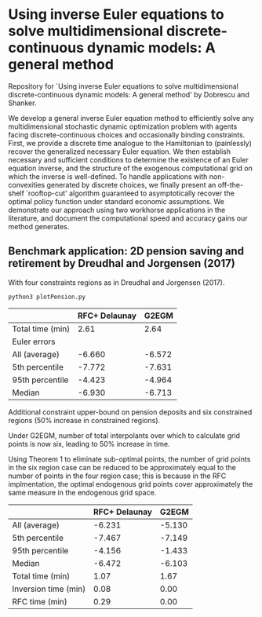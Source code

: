 # Using inverse Euler equations to solve multidimensional discrete-continuous dynamic models: A general method
Repository for `Using inverse Euler equations to solve multidimensional discrete-continuous dynamic models: A general method'  by Dobrescu and Shanker. 

We develop a general inverse Euler equation method to efficiently solve any multidimensional stochastic dynamic optimization problem with agents facing discrete-continuous choices and occasionally binding constraints. First, we provide a discrete time analogue to the Hamiltonian to (painlessly) recover the generalized necessary Euler equation. We then establish necessary and sufficient conditions to determine the existence of an Euler equation inverse, and the structure of the exogenous computational grid on which the inverse is well-defined. To handle applications with non-convexities generated by discrete choices, we finally present an off-the-shelf `rooftop-cut' algorithm guaranteed to asymptotically recover the optimal policy function under standard economic assumptions. We demonstrate our approach using two workhorse applications in the literature, and document the computational speed and accuracy gains our method generates.
## Benchmark application: 2D pension saving and retirement by Dreudhal and Jorgensen (2017)

With four constraints regions as in Dreudhal and Jorgensen (2017). 

```
python3 plotPension.py
``` 

<center>

|                   | RFC+ Delaunay | G2EGM |
|-------------------|---------------|-------|
| Total time (min)  | 2.61          | 2.64  |
| Euler errors      |               |       |
| All (average)     | -6.660        |-6.572 |
| 5th percentile    | -7.772        | -7.631|
| 95th percentile   | -4.423        | -4.964|
| Median            | -6.930        | -6.713|

</center>


Additional constraint upper-bound on pension deposits and six constrained regions (50\% increase in constrained regions).

Under G2EGM, number of total interpolants over which to calculate grid points is now six, leading to 50% increase in time. 

Using Theorem 1 to eliminate sub-optimal points, the number of grid points in the six region case can be reduced to be approximately equal to the number of points in the four region case; this is because in the RFC implmentation, the optimal endogenous grid points cover approximately the same measure in the endogenous grid space. 

|                     | RFC+ Delaunay | G2EGM      |
|---------------------|---------------|------------|
| All (average)       | -6.231        | -5.130     |
| 5th percentile      | -7.467        | -7.149     |
| 95th percentile     | -4.156        | -1.433     |
| Median              | -6.472        | -6.103     |
| Total time (min)    | 1.07          | 1.67       |
| Inversion time (min)| 0.08          | 0.00       |
| RFC time (min)      | 0.29          | 0.00       |


